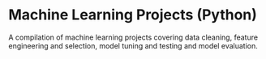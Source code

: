 # Machine Learning Projects (Python)
A compilation of machine learning projects covering data cleaning, feature engineering and selection, model tuning and testing and model evaluation. 
